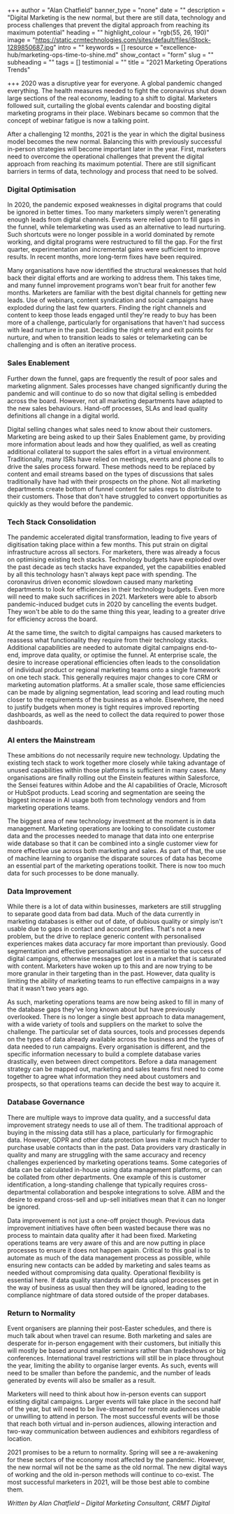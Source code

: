 +++
author = "Alan Chatfield"
banner_type = "none"
date = ""
description = "Digital Marketing is the new normal, but there are still data, technology and process challenges that prevent the digital approach from reaching its maximum potential"
heading = ""
highlight_colour = "rgb(55, 26, 190)"
image = "https://static.crmtechnologies.com/sites/default/files/iStock-1289850687.jpg"
intro = ""
keywords = []
resource = "excellence-hub/marketing-ops-time-to-shine.md"
show_contact = "form"
slug = ""
subheading = ""
tags = []
testimonial = ""
title = "2021 Marketing Operations Trends"

+++
2020 was a disruptive year for everyone. A global pandemic changed everything. The health measures needed to fight the coronavirus shut down large sections of the real economy, leading to a shift to digital. Marketers followed suit, curtailing the global events calendar and boosting digital marketing programs in their place. Webinars became so common that the concept of webinar fatigue is now a talking point.

After a challenging 12 months, 2021 is the year in which the digital business model becomes the new normal. Balancing this with previously successful in-person strategies will become important later in the year. First, marketers need to overcome the operational challenges that prevent the digital approach from reaching its maximum potential. There are still significant barriers in terms of data, technology and process that need to be solved.

### Digital Optimisation

In 2020, the pandemic exposed weaknesses in digital programs that could be ignored in better times. Too many marketers simply weren't generating enough leads from digital channels. Events were relied upon to fill gaps in the funnel, while telemarketing was used as an alternative to lead nurturing. Such shortcuts were no longer possible in a world dominated by remote working, and digital programs were restructured to fill the gap. For the first quarter, experimentation and incremental gains were sufficient to improve results. In recent months, more long-term fixes have been required.

Many organisations have now identified the structural weaknesses that hold back their digital efforts and are working to address them. This takes time, and many funnel improvement programs won't bear fruit for another few months. Marketers are familiar with the best digital channels for getting new leads. Use of webinars, content syndication and social campaigns have exploded during the last few quarters. Finding the right channels and content to keep those leads engaged until they're ready to buy has been more of a challenge, particularly for organisations that haven't had success with lead nurture in the past. Deciding the right entry and exit points for nurture, and when to transition leads to sales or telemarketing can be challenging and is often an iterative process.

### Sales Enablement

Further down the funnel, gaps are frequently the result of poor sales and marketing alignment. Sales processes have changed significantly during the pandemic and will continue to do so now that digital selling is embedded across the board. However, not all marketing departments have adapted to the new sales behaviours. Hand-off processes, SLAs and lead quality definitions all change in a digital world.

Digital selling changes what sales need to know about their customers. Marketing are being asked to up their Sales Enablement game, by providing more information about leads and how they qualified, as well as creating additional collateral to support the sales effort in a virtual environment. Traditionally, many ISRs have relied on meetings, events and phone calls to drive the sales process forward. These methods need to be replaced by content and email streams based on the types of discussions that sales traditionally have had with their prospects on the phone. Not all marketing departments create bottom of funnel content for sales reps to distribute to their customers. Those that don't have struggled to convert opportunities as quickly as they would before the pandemic.

### Tech Stack Consolidation

The pandemic accelerated digital transformation, leading to five years of digitisation taking place within a few months. This put strain on digital infrastructure across all sectors. For marketers, there was already a focus on optimising existing tech stacks. Technology budgets have exploded over the past decade as tech stacks have expanded, yet the capabilities enabled by all this technology hasn't always kept pace with spending. The coronavirus driven economic slowdown caused many marketing departments to look for efficiencies in their technology budgets. Even more will need to make such sacrifices in 2021. Marketers were able to absorb pandemic-induced budget cuts in 2020 by cancelling the events budget. They won't be able to do the same thing this year, leading to a greater drive for efficiency across the board.

At the same time, the switch to digital campaigns has caused marketers to reassess what functionality they require from their technology stacks. Additional capabilities are needed to automate digital campaigns end-to-end, improve data quality, or optimise the funnel. At enterprise scale, the desire to increase operational efficiencies often leads to the consolidation of individual product or regional marketing teams onto a single framework on one tech stack. This generally requires major changes to core CRM or marketing automation platforms. At a smaller scale, those same efficiencies can be made by aligning segmentation, lead scoring and lead routing much closer to the requirements of the business as a whole. Elsewhere, the need to justify budgets when money is tight requires improved reporting dashboards, as well as the need to collect the data required to power those dashboards.

### AI enters the Mainstream

These ambitions do not necessarily require new technology. Updating the existing tech stack to work together more closely while taking advantage of unused capabilities within those platforms is sufficient in many cases. Many organisations are finally rolling out the Einstein features within Salesforce, the Sensei features within Adobe and the AI capabilities of Oracle, Microsoft or HubSpot products. Lead scoring and segmentation are seeing the biggest increase in AI usage both from technology vendors and from marketing operations teams.

The biggest area of new technology investment at the moment is in data management. Marketing operations are looking to consolidate customer data and the processes needed to manage that data into one enterprise wide database so that it can be combined into a single customer view for more effective use across both marketing and sales. As part of that, the use of machine learning to organise the disparate sources of data has become an essential part of the marketing operations toolkit. There is now too much data for such processes to be done manually.

### Data Improvement

While there is a lot of data within businesses, marketers are still struggling to separate good data from bad data. Much of the data currently in marketing databases is either out of date, of dubious quality or simply isn't usable due to gaps in contact and account profiles. That's not a new problem, but the drive to replace generic content with personalised experiences makes data accuracy far more important than previously. Good segmentation and effective personalisation are essential to the success of digital campaigns, otherwise messages get lost in a market that is saturated with content. Marketers have woken up to this and are now trying to be more granular in their targeting than in the past. However, data quality is limiting the ability of marketing teams to run effective campaigns in a way that it wasn't two years ago.

As such, marketing operations teams are now being asked to fill in many of the database gaps they've long known about but have previously overlooked. There is no longer a single best approach to data management, with a wide variety of tools and suppliers on the market to solve the challenge. The particular set of data sources, tools and processes depends on the types of data already available across the business and the types of data needed to run campaigns. Every organisation is different, and the specific information necessary to build a complete database varies drastically, even between direct competitors. Before a data management strategy can be mapped out, marketing and sales teams first need to come together to agree what information they need about customers and prospects, so that operations teams can decide the best way to acquire it.

### Database Governance

There are multiple ways to improve data quality, and a successful data improvement strategy needs to use all of them. The traditional approach of buying in the missing data still has a place, particularly for firmographic data. However, GDPR and other data protection laws make it much harder to purchase usable contacts than in the past. Data providers vary drastically in quality and many are struggling with the same accuracy and recency challenges experienced by marketing operations teams. Some categories of data can be calculated in-house using data management platforms, or can be collated from other departments. One example of this is customer identification, a long-standing challenge that typically requires cross-departmental collaboration and bespoke integrations to solve. ABM and the desire to expand cross-sell and up-sell initiatives mean that it can no longer be ignored.

Data improvement is not just a one-off project though. Previous data improvement initiatives have often been wasted because there was no process to maintain data quality after it had been fixed. Marketing operations teams are very aware of this and are now putting in place processes to ensure it does not happen again. Critical to this goal is to automate as much of the data management process as possible, while ensuring new contacts can be added by marketing and sales teams as needed without compromising data quality. Operational flexibility is essential here. If data quality standards and data upload processes get in the way of business as usual then they will be ignored, leading to the compliance nightmare of data stored outside of the proper databases.

### Return to Normality

Event organisers are planning their post-Easter schedules, and there is much talk about when travel can resume. Both marketing and sales are desperate for in-person engagement with their customers, but initially this will mostly be based around smaller seminars rather than tradeshows or big conferences. International travel restrictions will still be in place throughout the year, limiting the ability to organise larger events. As such, events will need to be smaller than before the pandemic, and the number of leads generated by events will also be smaller as a result.

Marketers will need to think about how in-person events can support existing digital campaigns. Larger events will take place in the second half of the year, but will need to be live-streamed for remote audiences unable or unwilling to attend in person. The most successful events will be those that reach both virtual and in-person audiences, allowing interaction and two-way communication between audiences and exhibitors regardless of location.

2021 promises to be a return to normality. Spring will see a re-awakening for these sectors of the economy most affected by the pandemic. However, the new normal will not be the same as the old normal. The new digital ways of working and the old in-person methods will continue to co-exist. The most successful marketers in 2021, will be those best able to combine them.

_Written by Alan Chatfield – Digital Marketing Consultant, CRMT Digital_